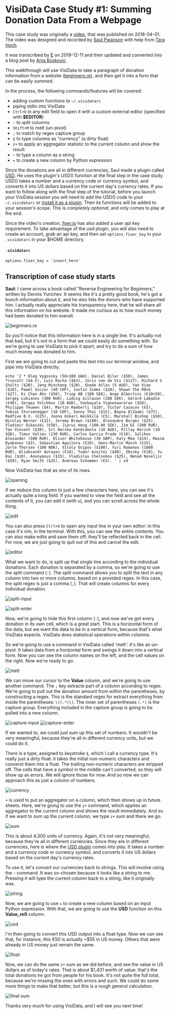# VisiData Case Study #1: Summing Donation Data From a Webpage
This case study was originally a [video](https://www.youtube.com/watch?v=yhunJc8Nu4g), that was published on 2018-04-01. The video was designed and recorded by [Saul Pwanson](https://saul.pw) with help from [Tara Hoch](https://tarahoch.com).

It was transcribed by [E](https://twitter.com/cel10e) on 2019-12-11 and then updated and converted into a blog post by [Anja Boskovic](https://anja.kefala.info).

This walkthrough will use VisiData to take a paragraph of donation information from a website ([beginners.re](https://web.archive.org/web/20180307091111/https://beginners.re/)), and then get it into a form that can be easily summed.

In the process, the following commands/features will be covered:

* adding custom functions to `~/.visidatarc`
* piping stdin into VisiData
* `Ctrl+O` in any edit field to open it with a custom external editor (specified with **$EDITOR**)
* `:` to split columns
* `Shift+M` to melt (un-pivot)
* `;` to match by regex capture group
* `$` to type columns as "currency" (a dirty float)
* `z+` to apply an aggregator statistic to the current column and show the result
* `~` to type a column as a string
* `=` to create a new column by Python expression

Since the donations are all in different currencies, Saul made a plugin called [USD](https://raw.githubusercontent.com/saulpw/visidata/develop/plugins/usd.py). He uses the plugin's USD() function at the final step in the case study. USD() takes a number and a currency code or currency symbol, and converts it into US dollars based on the current day's currency rates. If you want to follow along with the final step of the tutorial, before you launch your VisiData session you will need to add the USD() code to your `~/.visidatarc` or [install it as a plugin](https://github.com/saulpw/visidata/blob/develop/docs/plugins.md). Then its functions will be added to your session's scope. This is *completely optional*, and only comes to play at the end.

Since the video's creation, [fixer.io](https://fixer.io/) has also added a user api key requirement. To take advantage of the usd plugin, you will also need to create an account, grab an api key, and then set  `options.fixer_key` in your `.visidatarc` in your $HOME directory.

#### `.visidatarc`

```
options.fixer_key = 'insert_here'
```

## Transcription of case study starts

**Saul**: I came across a book called "Reverse Engineering for Beginners," written by Dennis Yurichev. It seems like it's a pretty good book; he's got a bunch information about it, and he also lists the donors who have supported him. I actually really appreciate his transparency here, that he will share all this information on his website. It made me curious as to how much money had been donated to him overall.

![beginners.re](/videos/assets/case-study-1-01.png)

So you'll notice that this information here is in a single line. It's actually not that bad, but it's not in a form that we could easily do something with. So we're going to use VisiData to pick it apart, and try to do a sum of how much money was donated to him.

First we are going to cut and paste this text into our terminal window, and pipe into VisiData directly.

```
echo '2 * Oleg Vygovsky (50+100 UAH), Daniel Bilar ($50), James Truscott ($4.5), Luis Rocha ($63), Joris van de Vis ($127), Richard S Shultz ($20), Jang Minchang ($20), Shade Atlas (5 AUD), Yao Xiao ($10), Pawel Szczur (40 CHF), Justin Simms ($20), Shawn the R0ck ($27), Ki Chan Ahn ($50), Triop AB (100 SEK), Ange Albertini (€10+50), Sergey Lukianov (300 RUR), Ludvig Gislason (200 SEK), Gérard Labadie (€40), Sergey Volchkov (10 AUD), Vankayala Vigneswararao ($50), Philippe Teuwen ($4), Martin Haeberli ($10), Victor Cazacov (€5), Tobias Sturzenegger (10 CHF), Sonny Thai ($15), Bayna AlZaabi ($75), Redfive B.V. (€25), Joona Oskari Heikkilä (€5), Marshall Bishop ($50), Nicolas Werner (€12), Jeremy Brown ($100), Alexandre Borges ($25), Vladimir Dikovski (€50), Jiarui Hong (100.00 SEK), Jim Di (500 RUR), Tan Vincent ($30), Sri Harsha Kandrakota (10 AUD), Pillay Harish (10 SGD), Timur Valiev (230 RUR), Carlos Garcia Prado (€10), Salikov Alexander (500 RUR), Oliver Whitehouse (30 GBP), Katy Moe ($14), Maxim Dyakonov ($3), Sebastian Aguilera (€20), Hans-Martin Münch (€15), Jarle Thorsen (100 NOK), Vitaly Osipov ($100), Yuri Romanov (1000 RUR), Aliaksandr Autayeu (€10), Tudor Azoitei ($40), Z0vsky (€10), Yu Dai ($10), Anonymous ($15), Vladislav Chelnokov ($25), Nenad Noveljic ($50), Ryan Smith ($25), Andreas Schommer (€5). ' | vd
```

Now VisiData has that as one of its rows.

![opening](/videos/assets/case-study-1-03.png)

If we reduce this column to just a few characters here, you can see it's actually quite a long field. If you wanted to view the field and see all the contents of it, you can edit it (with `e`), and you can scroll across the whole thing.

![edit](/videos/assets/case-study-1-04.png)

You can also press `Ctrl+O` to open any input line in your own editor: in this case it's vim, in the terminal. With this, you can see the entire contents. You can also make edits and save them off; they'll be reflected back in the cell. For now, we are just going to quit out of this and cancel the edit.

![editor](/videos/assets/case-study-1-05.png)

What we want to do, is split up that single line according to the individual donations. Each donation is separated by a comma, so we're going to use the split command (`:`). The split command allows you to split the text in any column into two or more columns, based on a provided regex. In this case, the split regex is just a comma (`,`). That will create columns for every individual donation.

![split-input](/videos/assets/case-study-1-06.png)

![split-enter](/videos/assets/case-study-1-07.png)

Now, we're going to hide this first column (`-`), and now we've got every donation in its own cell, which is a great start. This is a horizontal form of the data, but we want the data to be in a vertical form, because that's what VisiData expects. VisiData does statistical operations within columns.

So we're going to use a command in VisiData called 'melt': it's like an un-pivot. It takes data from a horizontal form and swings it down into a vertical form. Now you can see the column names on the left, and the cell values on the right. Now we're ready to go.

![melt](/videos/assets/case-study-1-08.png)

We can move our cursor to the **Value** column, and we're going to use another command. The `;` key extracts part of a column according to regex. We're going to pull out the donation amount from within the parentheses, by constructing a regex. This is the standard regex for extract everything from inside the parentheses: `\((.*)\)`. The inner set of parentheses `(.*)` is the capture group. Everything included in the capture group is going to be pulled into a new column.

![capture-input](/videos/assets/case-study-1-02.png)
![capture-enter](/videos/assets/case-study-1-09.png)

If we wanted to, we could just sum up this set of numbers. It wouldn't be very meaningful, because they're all in different currency units, but we could do it.

There is a type, assigned to keystroke `$`, which I call a currency type. It's really just a dirty float: it takes the initial non-numeric characters and converst them into a float. The trailing non-numeric characters are stripped off. The cells that have a symbol in the middle can't converted, so they will show up as errors. We will ignore those for now. And so now we can approach this as just a column of numbers.

![currency](/videos/assets/case-study-1-10.png)

`+` is used to put an aggregator on a column, which then shows up in future sheets.
Here, we're going to use the `z+` command, which applies an aggregator to the current column and shows the result immediately. And so if we want to sum up the current column, we type `z+` *sum* and there we go. 

![sum](/videos/assets/case-study-1-11.png)

This is about 4,300 units of currency. Again, it's not very meaningful, because they're all in different currencies. Since they are in different currencies, here is where the [USD plugin](https://raw.githubusercontent.com/saulpw/visidata/develop/plugins/usd.py) comes into play. It takes a number and a currency code or currency symbol, and converts it into US dollars based on the current day's currency rates.

To use it, let's convert our currencies back to strings. This will involve using the `~` command. It was so-chosen because it looks like a string to me. Pressing it will type the current column back to a string, like it originally was.

![string](/videos/assets/case-study-1-13.png)

Now, we are going to use `=` to create a new column based on an input Python expression. With that, we are going to use the **USD** function on this **Value_re0** column.

![usd](/videos/assets/case-study-1-14.png)

I'm then going to convert this USD output into a float type. Now we can see that, for instance, this €50 is actually ~$55 in US money. Others that were already in US money just remain the same.

![float](/videos/assets/case-study-1-15.png)

Now, we can do the same `z+` *sum* as we did before, and see the value in US dollars as of today's rates. That is about $1,431 worth of value: that's the total donations he got from people for his book. It's not quite the full total, because we're missing the ones with errors and such. We could do some more things to make that better, but this is a rough general calculation.

![final sum](/videos/assets/case-study-1-16.png)

Thanks very much for using VisiData, and I will see you next time!
